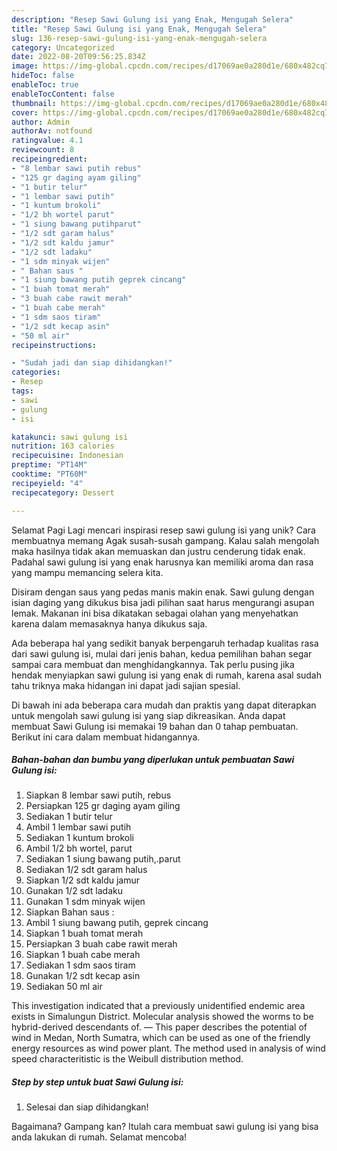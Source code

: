```yaml
---
description: "Resep Sawi Gulung isi yang Enak, Mengugah Selera"
title: "Resep Sawi Gulung isi yang Enak, Mengugah Selera"
slug: 136-resep-sawi-gulung-isi-yang-enak-mengugah-selera
category: Uncategorized
date: 2022-08-20T09:56:25.834Z
image: https://img-global.cpcdn.com/recipes/d17069ae0a280d1e/680x482cq70/sawi-gulung-isi-foto-resep-utama.jpg
hideToc: false
enableToc: true
enableTocContent: false
thumbnail: https://img-global.cpcdn.com/recipes/d17069ae0a280d1e/680x482cq70/sawi-gulung-isi-foto-resep-utama.jpg
cover: https://img-global.cpcdn.com/recipes/d17069ae0a280d1e/680x482cq70/sawi-gulung-isi-foto-resep-utama.jpg
author: Admin
authorAv: notfound
ratingvalue: 4.1
reviewcount: 8
recipeingredient:
- "8 lembar sawi putih rebus"
- "125 gr daging ayam giling"
- "1 butir telur"
- "1 lembar sawi putih"
- "1 kuntum brokoli"
- "1/2 bh wortel parut"
- "1 siung bawang putihparut"
- "1/2 sdt garam halus"
- "1/2 sdt kaldu jamur"
- "1/2 sdt ladaku"
- "1 sdm minyak wijen"
- " Bahan saus "
- "1 siung bawang putih geprek cincang"
- "1 buah tomat merah"
- "3 buah cabe rawit merah"
- "1 buah cabe merah"
- "1 sdm saos tiram"
- "1/2 sdt kecap asin"
- "50 ml air"
recipeinstructions:

- "Sudah jadi dan siap dihidangkan!"
categories:
- Resep
tags:
- sawi
- gulung
- isi

katakunci: sawi gulung isi 
nutrition: 163 calories
recipecuisine: Indonesian
preptime: "PT14M"
cooktime: "PT60M"
recipeyield: "4"
recipecategory: Dessert

---
```



Selamat Pagi Lagi mencari inspirasi resep sawi gulung isi yang unik? Cara membuatnya memang Agak susah-susah gampang. Kalau salah mengolah maka hasilnya tidak akan memuaskan dan justru cenderung tidak enak. Padahal sawi gulung isi yang enak harusnya kan memiliki aroma dan rasa yang mampu memancing selera kita.


Disiram dengan saus yang pedas manis makin enak. Sawi gulung dengan isian daging yang dikukus bisa jadi pilihan saat harus mengurangi asupan lemak. Makanan ini bisa dikatakan sebagai olahan yang menyehatkan karena dalam memasaknya hanya dikukus saja.

Ada beberapa hal yang sedikit banyak berpengaruh terhadap kualitas rasa dari sawi gulung isi, mulai dari jenis bahan, kedua pemilihan bahan segar sampai cara membuat dan menghidangkannya. Tak perlu pusing jika hendak menyiapkan sawi gulung isi yang enak di rumah, karena asal sudah tahu triknya maka hidangan ini dapat jadi sajian spesial.


Di bawah ini ada beberapa cara mudah dan praktis yang dapat diterapkan untuk mengolah sawi gulung isi yang siap dikreasikan. Anda dapat membuat Sawi Gulung isi memakai 19 bahan dan 0 tahap pembuatan. Berikut ini cara dalam membuat hidangannya.

<!--inarticleads1-->

##### Bahan-bahan dan bumbu yang diperlukan untuk pembuatan Sawi Gulung isi:

1. Siapkan 8 lembar sawi putih, rebus
1. Persiapkan 125 gr daging ayam giling
1. Sediakan 1 butir telur
1. Ambil 1 lembar sawi putih
1. Sediakan 1 kuntum brokoli
1. Ambil 1/2 bh wortel, parut
1. Sediakan 1 siung bawang putih,.parut
1. Sediakan 1/2 sdt garam halus
1. Siapkan 1/2 sdt kaldu jamur
1. Gunakan 1/2 sdt ladaku
1. Gunakan 1 sdm minyak wijen
1. Siapkan  Bahan saus :
1. Ambil 1 siung bawang putih, geprek cincang
1. Siapkan 1 buah tomat merah
1. Persiapkan 3 buah cabe rawit merah
1. Siapkan 1 buah cabe merah
1. Sediakan 1 sdm saos tiram
1. Gunakan 1/2 sdt kecap asin
1. Sediakan 50 ml air


This investigation indicated that a previously unidentified endemic area exists in Simalungun District. Molecular analysis showed the worms to be hybrid-derived descendants of. — This paper describes the potential of wind in Medan, North Sumatra, which can be used as one of the friendly energy resources as wind power plant. The method used in analysis of wind speed characteritistic is the Weibull distribution method. 

<!--inarticleads2-->

##### Step by step untuk buat Sawi Gulung isi:


1. Selesai dan siap dihidangkan!



Bagaimana? Gampang kan? Itulah cara membuat sawi gulung isi yang bisa anda lakukan di rumah. Selamat mencoba!
